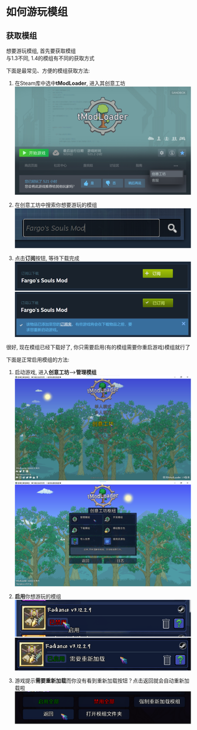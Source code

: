 # 如何游玩模组

## 获取模组

想要游玩模组, 首先要获取模组<br>
与1.3不同, 1.4的模组有不同的获取方式<br>

下面是最常见、方便的模组获取方法:

1. 在Steam库中选中**tModLoader**, 进入其创意工坊<br>
![EnterTMLSteamWorkshop](Assets/Images/tMLImages/EnterTMLSteamWorkshop.png "???")

2. 在创意工坊中搜索你想要游玩的模组<br>
![SearchWantedMod](Assets/Images/tMLImages/SearchWantedMod.png)

3. 点击**订阅**按钮, 等待下载完成<br>
	![SubscribeWorkshopItem](Assets/Images/tMLImages/SubscribeWorkshopItem.png)<br>
	![ItemIsSubscribedButMayRequireRestart](Assets/Images/tMLImages/ItemIsSubscribedButMayRequireRestart.png)
	
很好, 现在模组已经下载好了, 你只需要启用(有的模组需要你重启游戏)模组就行了

下面是正常启用模组的方法:
	
1. 启动游戏, 进入**创意工坊**-->**管理模组**<br>
	![EnterInGameWorkshop](Assets/Images/tMLImages/EnterInGameWorkshop.png)<br>
	![EnterManageMods](Assets/Images/tMLImages/EnterManageMods.png)

2. **启用**你想游玩的模组<br>
	![EnableWantedMod](Assets/Images/tMLImages/EnableWantedMod.png)<br>
	![EnabledButReloadIsRequired](Assets/Images/tMLImages/EnabledButReloadIsRequired.png)
	
3. 游戏提示**需要重新加载**而你没有看到重新加载按钮？点击返回就会自动重新加载啦<br>
	![ClickBackWillReload](Assets/Images/tMLImages/ClickBackWillReload.png)
